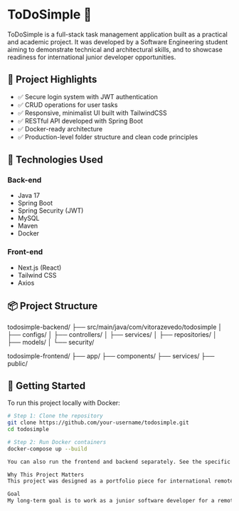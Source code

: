 # ToDoSimple 📝

ToDoSimple is a full-stack task management application built as a practical and academic project. It was developed by a Software Engineering student aiming to demonstrate technical and architectural skills, and to showcase readiness for international junior developer opportunities.

## 🌟 Project Highlights

- ✅ Secure login system with JWT authentication  
- ✅ CRUD operations for user tasks  
- ✅ Responsive, minimalist UI built with TailwindCSS  
- ✅ RESTful API developed with Spring Boot  
- ✅ Docker-ready architecture  
- ✅ Production-level folder structure and clean code principles

## 🔧 Technologies Used

### Back-end
- Java 17
- Spring Boot
- Spring Security (JWT)
- MySQL
- Maven
- Docker

### Front-end
- Next.js (React)
- Tailwind CSS
- Axios

## 📦 Project Structure

todosimple-backend/
├── src/main/java/com/vitorazevedo/todosimple
│ ├── configs/
│ ├── controllers/
│ ├── services/
│ ├── repositories/
│ ├── models/
│ └── security/

todosimple-frontend/
├── app/
├── components/
├── services/
├── public/


## 🚀 Getting Started

To run this project locally with Docker:

```bash
# Step 1: Clone the repository
git clone https://github.com/your-username/todosimple.git
cd todosimple

# Step 2: Run Docker containers
docker-compose up --build

You can also run the frontend and backend separately. See the specific README files in each folder for detailed setup.

Why This Project Matters
This project was designed as a portfolio piece for international remote job applications. It showcases my understanding of modern full-stack development, API security, clean architecture, and UI/UX design.

Goal
My long-term goal is to work as a junior software developer for a remote international company. ToDoSimple reflects my current technical abilities and dedication to clean, maintainable, and user-friendly software development.
